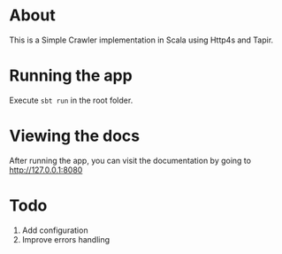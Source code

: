 # About

This is a Simple Crawler implementation in Scala using Http4s and Tapir.

# Running the app

Execute `sbt run` in the root folder.

# Viewing the docs

After running the app, you can visit the documentation by going to http://127.0.0.1:8080

# Todo

1. Add configuration
2. Improve errors handling
